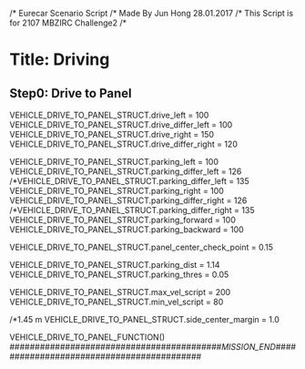 /* Eurecar Scenario Script 
/* Made By Jun Hong 28.01.2017
/* This Script is for 2107 MBZIRC Challenge2
/*

# Title: Driving

## Step0: Drive to Panel
VEHICLE_DRIVE_TO_PANEL_STRUCT.drive_left = 100
VEHICLE_DRIVE_TO_PANEL_STRUCT.drive_differ_left = 100
VEHICLE_DRIVE_TO_PANEL_STRUCT.drive_right = 150
VEHICLE_DRIVE_TO_PANEL_STRUCT.drive_differ_right = 120

VEHICLE_DRIVE_TO_PANEL_STRUCT.parking_left = 100
VEHICLE_DRIVE_TO_PANEL_STRUCT.parking_differ_left = 126
/*VEHICLE_DRIVE_TO_PANEL_STRUCT.parking_differ_left = 135
VEHICLE_DRIVE_TO_PANEL_STRUCT.parking_right = 100
VEHICLE_DRIVE_TO_PANEL_STRUCT.parking_differ_right = 126
/*VEHICLE_DRIVE_TO_PANEL_STRUCT.parking_differ_right = 135
VEHICLE_DRIVE_TO_PANEL_STRUCT.parking_forward = 100
VEHICLE_DRIVE_TO_PANEL_STRUCT.parking_backward = 100

VEHICLE_DRIVE_TO_PANEL_STRUCT.panel_center_check_point = 0.15

VEHICLE_DRIVE_TO_PANEL_STRUCT.parking_dist = 1.14
VEHICLE_DRIVE_TO_PANEL_STRUCT.parking_thres = 0.05

VEHICLE_DRIVE_TO_PANEL_STRUCT.max_vel_script = 200
VEHICLE_DRIVE_TO_PANEL_STRUCT.min_vel_script = 80

/*1.45 m
VEHICLE_DRIVE_TO_PANEL_STRUCT.side_center_margin = 1.0

VEHICLE_DRIVE_TO_PANEL_FUNCTION()
##########################################_MISSION_END_##########################################
